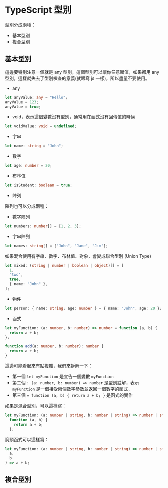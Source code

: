 # TypeScript 型別

型別分成兩種：

- 基本型別
- 複合型別

## 基本型別

這邊要特別注意一個就是 any 型別，這個型別可以讓你任意賦值，如果都用 any 型別，這樣就失去了型別檢查的意義(就跟寫 js 一樣)，所以盡量不要使用。

- any

```ts
let anyValue: any = "Hello";
anyValue = 123;
anyValue = true;
```

- void，表示這個變數沒有型別，通常用在函式沒有回傳值的時候

```ts
let voidValue: void = undefined;
```

- 字串

```ts
let name: string = "John";
```

- 數字

```ts
let age: number = 20;
```

- 布林值

```ts
let isStudent: boolean = true;
```

- 陣列

陣列也可以分成兩種：

- 數字陣列

```ts
let numbers: number[] = [1, 2, 3];
```

- 字串陣列

```ts
let names: string[] = ["John", "Jane", "Jim"];
```

如果混合使用有字串、數字、布林值、對象，會變成聯合型別 (Union Type)

```ts
let mixed: (string | number | boolean | object)[] = [
  1,
  "two",
  true,
  { name: "John" },
];
```

- 物件

```ts
let person: { name: string; age: number } = { name: "John", age: 20 };
```

- 函式

```ts
let myFunction: (a: number, b: number) => number = function (a, b) {
  return a + b;
};
```

```ts
function add(a: number, b: number): number {
  return a + b;
}
```

這邊可能看起來有點複雜，我們來拆解一下：

- 第一個 `let myFunction` 是宣告一個變數 `myFunction`
- 第二個 `: (a: number, b: number) => number` 是型別註解，表示 `myFunction` 是一個接受兩個數字參數並返回一個數字的函式，
- 第三個 `= function (a, b) { return a + b; }` 是函式的實作

如果是混合型別，可以這樣寫：

```ts
let myFunction: (a: number | string, b: number | string) => number | string =
  function (a, b) {
    return a + b;
  };
```

箭頭函式可以這樣寫：

```ts
let myFunction: (a: number | string, b: number | string) => number | string = (
  a,
  b
) => a + b;
```

## 複合型別
